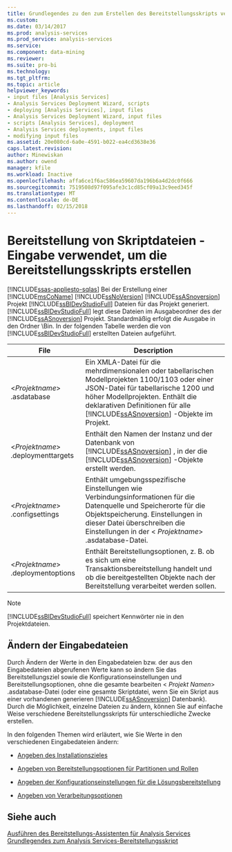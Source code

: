 ```yaml
---
title: Grundlegendes zu den zum Erstellen des Bereitstellungsskripts verwendeten Eingabedateien | Microsoft Docs
ms.custom: 
ms.date: 03/14/2017
ms.prod: analysis-services
ms.prod_service: analysis-services
ms.service: 
ms.component: data-mining
ms.reviewer: 
ms.suite: pro-bi
ms.technology: 
ms.tgt_pltfrm: 
ms.topic: article
helpviewer_keywords:
- input files [Analysis Services]
- Analysis Services Deployment Wizard, scripts
- deploying [Analysis Services], input files
- Analysis Services Deployment Wizard, input files
- scripts [Analysis Services], deployment
- Analysis Services deployments, input files
- modifying input files
ms.assetid: 20e080cd-6a0e-4591-b022-ea4cd3638e36
caps.latest.revision: 
author: Minewiskan
ms.author: owend
manager: kfile
ms.workload: Inactive
ms.openlocfilehash: affa6ce1f6ac586ea59607da196b6a4d2dc0f666
ms.sourcegitcommit: 7519508d97f095afe3c1cd85cf09a13c9eed345f
ms.translationtype: MT
ms.contentlocale: de-DE
ms.lasthandoff: 02/15/2018
---
```

# <a name="deployment-script-files---input-used-to-create-deployment-script"></a>Bereitstellung von Skriptdateien - Eingabe verwendet, um die Bereitstellungsskripts erstellen
[!INCLUDE[ssas-appliesto-sqlas](../../includes/ssas-appliesto-sqlas.md)]
Bei der Erstellung einer [!INCLUDE[msCoName](../../includes/msconame-md.md)] [!INCLUDE[ssNoVersion](../../includes/ssnoversion-md.md)] [!INCLUDE[ssASnoversion](../../includes/ssasnoversion-md.md)] Projekt [!INCLUDE[ssBIDevStudioFull](../../includes/ssbidevstudiofull-md.md)] Dateien für das Projekt generiert. [!INCLUDE[ssBIDevStudioFull](../../includes/ssbidevstudiofull-md.md)] legt diese Dateien im Ausgabeordner des der [!INCLUDE[ssASnoversion](../../includes/ssasnoversion-md.md)] Projekt. Standardmäßig erfolgt die Ausgabe in den Ordner \Bin. In der folgenden Tabelle werden die von [!INCLUDE[ssBIDevStudioFull](../../includes/ssbidevstudiofull-md.md)] erstellten Dateien aufgeführt.  
  
|File|Description|  
|---------------|-----------------|  
|\<*Projektname*> .asdatabase|Ein XMLA-Datei für die mehrdimensionalen oder tabellarischen Modellprojekten 1100/1103 oder einer JSON-Datei für tabellarische 1200 und höher Modellprojekten. Enthält die deklarativen Definitionen für alle [!INCLUDE[ssASnoversion](../../includes/ssasnoversion-md.md)] -Objekte im Projekt.|  
|\<*Projektname*> .deploymenttargets|Enthält den Namen der Instanz und der Datenbank von [!INCLUDE[ssASnoversion](../../includes/ssasnoversion-md.md)] , in der die [!INCLUDE[ssASnoversion](../../includes/ssasnoversion-md.md)] -Objekte erstellt werden.|  
|\<*Projektname*> .configsettings|Enthält umgebungsspezifische Einstellungen wie Verbindungsinformationen für die Datenquelle und Speicherorte für die Objektspeicherung. Einstellungen in dieser Datei überschreiben die Einstellungen in der \< *Projektname*> .asdatabase-Datei.|  
|\<*Projektname*> .deploymentoptions|Enthält Bereitstellungsoptionen, z. B. ob es sich um eine Transaktionsbereitstellung handelt und ob die bereitgestellten Objekte nach der Bereitstellung verarbeitet werden sollen.|  
  
> [!NOTE]  
>  [!INCLUDE[ssBIDevStudioFull](../../includes/ssbidevstudiofull-md.md)] speichert Kennwörter nie in den Projektdateien.  
  
## <a name="modifying-the-input-files"></a>Ändern der Eingabedateien  
 Durch Ändern der Werte in den Eingabedateien bzw. der aus den Eingabedateien abgerufenen Werte kann so ändern Sie das Bereitstellungsziel sowie die Konfigurationseinstellungen und Bereitstellungsoptionen, ohne die gesamte bearbeiten \< *Projekt Namen*> .asdatabase-Datei (oder eine gesamte Skriptdatei, wenn Sie ein Skript aus einer vorhandenen generieren [!INCLUDE[ssASnoversion](../../includes/ssasnoversion-md.md)] Datenbank). Durch die Möglichkeit, einzelne Dateien zu ändern, können Sie auf einfache Weise verschiedene Bereitstellungsskripts für unterschiedliche Zwecke erstellen.  
  
 In den folgenden Themen wird erläutert, wie Sie Werte in den verschiedenen Eingabedateien ändern:  
  
-   [Angeben des Installationszieles](../../analysis-services/multidimensional-models/deployment-script-files-specifying-the-installation-target.md)  
  
-   [Angeben von Bereitstellungsoptionen für Partitionen und Rollen](../../analysis-services/multidimensional-models/deployment-script-files-partition-and-role-deployment-options.md)  
  
-   [Angeben der Konfigurationseinstellungen für die Lösungsbereitstellung](../../analysis-services/multidimensional-models/deployment-script-files-solution-deployment-config-settings.md)  
  
-   [Angeben von Verarbeitungsoptionen](../../analysis-services/multidimensional-models/deployment-script-files-specifying-processing-options.md)  
  
## <a name="see-also"></a>Siehe auch  
 [Ausführen des Bereitstellungs-Assistenten für Analysis Services](../../analysis-services/multidimensional-models/running-the-analysis-services-deployment-wizard.md)   
 [Grundlegendes zum Analysis Services-Bereitstellungsskript](../../analysis-services/multidimensional-models/understanding-the-analysis-services-deployment-script.md)  
  
  
